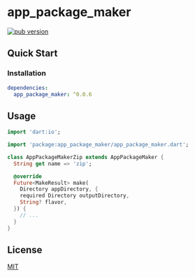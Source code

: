 # app_package_maker

[![pub version][pub-image]][pub-url]

[pub-image]: https://img.shields.io/pub/v/app_package_maker.svg
[pub-url]: https://pub.dev/packages/app_package_maker

## Quick Start

### Installation

```yaml
dependencies:
  app_package_maker: ^0.0.6
```

## Usage

```dart
import 'dart:io';

import 'package:app_package_maker/app_package_maker.dart';

class AppPackageMakerZip extends AppPackageMaker {
  String get name => 'zip';

  @override
  Future<MakeResult> make(
    Directory appDirectory, {
    required Directory outputDirectory,
    String? flavor,
  }) {
    // ...
  }
}
```

## License

[MIT](./LICENSE)